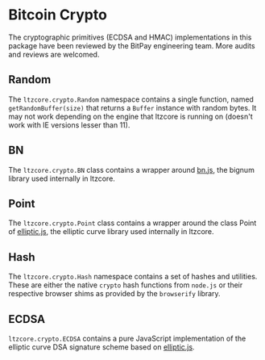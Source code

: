 # Bitcoin Crypto

The cryptographic primitives (ECDSA and HMAC) implementations in this package have been reviewed by the BitPay engineering team. More audits and reviews are welcomed.

## Random

The `ltzcore.crypto.Random` namespace contains a single function, named `getRandomBuffer(size)` that returns a `Buffer` instance with random bytes. It may not work depending on the engine that ltzcore is running on (doesn't work with IE versions lesser than 11).

## BN

The `ltzcore.crypto.BN` class contains a wrapper around [bn.js](https://github.com/indutny/bn.js), the bignum library used internally in ltzcore.

## Point

The `ltzcore.crypto.Point` class contains a wrapper around the class Point of [elliptic.js](https://github.com/indutny/elliptic), the elliptic curve library used internally in ltzcore.

## Hash

The `ltzcore.crypto.Hash` namespace contains a set of hashes and utilities. These are either the native `crypto` hash functions from `node.js` or their respective browser shims as provided by the `browserify` library.

## ECDSA

`ltzcore.crypto.ECDSA` contains a pure JavaScript implementation of the elliptic curve DSA signature scheme based on [elliptic.js](https://github.com/indutny/elliptic).
